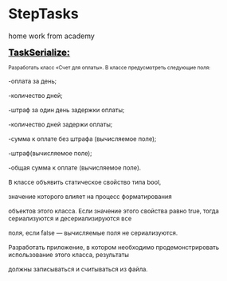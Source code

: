 # StepTasks
home work from academy
<p><span style="font-size: 18px; text-shadow: rgba(136, 136, 136, 0.8) 1px 1px 2px;"><strong><span style="color: rgb(0, 0, 0);"><u>TaskSerialize:</u></span></strong></span></p>
<p><span style="font-size: 10px;">Разработать класс &laquo;Счет для оплаты&raquo;. В классе предусмотреть следующие поля:</span></p>
<p><span style="font-size: 12px;">-оплата за день;</span></p>
<p><span style="font-size: 12px;">-количество дней;</span></p>
<p><span style="font-size: 12px;">-штраф за один день задержки оплаты;</span></p>
<p><span style="font-size: 12px;">-количество дней задержи оплаты;</span></p>
<p><span style="font-size: 12px;">-сумма к оплате без штрафа (вычисляемое поле);</span></p>
<p><span style="font-size: 12px;">-штраф(вычисляемое поле);</span></p>
<p><span style="font-size: 12px;">-общая сумма к оплате (вычисляемое поле).</span></p>
<p><span style="font-size: 12px;">В классе объявить статическое свойство типа bool,</span></p>
<p><span style="font-size: 12px;">значение которого влияет на процесс форматирования</span></p>
<p><span style="font-size: 12px;">объектов этого класса. Если значение этого свойства равно true, тогда сериализуются и десериализируются все</span></p>
<p><span style="font-size: 12px;">поля, если false &mdash; вычисляемые поля не сериализуются.</span></p>
<p><span style="font-size: 12px;">Разработать приложение, в котором необходимо продемонстрировать использование этого класса, результаты</span></p>
<p><span style="font-size: 12px;">должны записываться и считываться из файла.</span></p>
